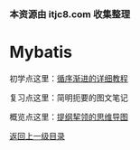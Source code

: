 ### 本资源由 itjc8.com 收集整理
# Mybatis

初学点这里：[循序渐进的详细教程](lecture/index.html)

复习点这里：简明扼要的图文笔记

概览点这里：[提纲挈领的思维导图](http://naotu.baidu.com/file/3fd32e13c7d4eb4dfadde0544ed905f9?token=27c10bbbf7dfc22e)



[返回上一级目录](../index.html)

